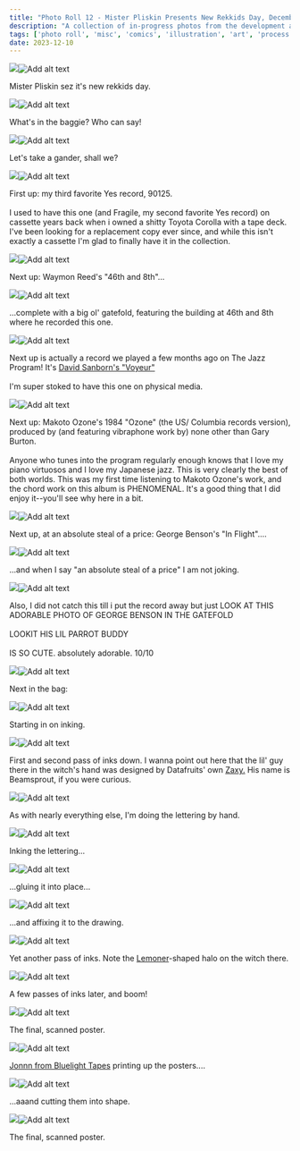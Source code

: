 ```yaml
---
title: "Photo Roll 12 - Mister Pliskin Presents New Rekkids Day, December 2023"
description: "A collection of in-progress photos from the development and illustration process for the World Expo poster for datafruits.fm." 
tags: ['photo roll', 'misc', 'comics', 'illustration', 'art', 'process', 'poster', 'datafruits', 'jazz', 'radio']
date: 2023-12-10
---
```


<div class="floatcenter caption">
  <p><img tabindex=1 src="/photo/012/01.jpg" /><span class="f"><img src="/photo/012/01.jpg" alt="Add alt text"/></span></p>
  <p> Mister Pliskin sez it's new rekkids day. </p>
</div>
<div class="floatcenter caption">
  <p><img tabindex=1 src="/photo/012/02.jpg" /><span class="f"><img src="/photo/012/02.jpg" alt="Add alt text"/></span></p>
  <p> What's in the baggie? Who can say! </a> </p>
</div>
<div class="floatcenter caption">
  <p><img tabindex=1 src="/photo/012/03.jpg" /><span class="f"><img src="/photo/012/03.jpg" alt="Add alt text"/></span></p>
  <p> Let's take a gander, shall we?</a> </p>
</div>
<div class="floatcenter caption">
  <p><img tabindex=1 src="/photo/012/04.jpg" /><span class="f"><img src="/photo/012/04.jpg" alt="Add alt text"/></span></p>
  <p> First up: my third favorite Yes record, 90125. </br><br/> I used to have this one (and Fragile, my second favorite Yes record) on cassette years back when i owned a shitty Toyota Corolla with a tape deck. I've been looking for a replacement copy ever since, and while this isn't exactly a cassette I'm glad to finally have it in the collection. </p>
</div>
<div class="floatcenter caption">
  <p><img tabindex=1 src="/photo/012/05.jpg" /><span class="f"><img src="/photo/012/05.jpg" alt="Add alt text"/></span></p>
  <p> Next up: Waymon Reed's "46th and 8th"...</a></p>
</div>
<div class="floatcenter caption">
  <p><img tabindex=1 src="/photo/012/06.jpg" /><span class="f"><img src="/photo/012/06.jpg" alt="Add alt text"/></span></p>
  <p> ...complete with a big ol' gatefold, featuring the building at 46th and 8th where he recorded this one. </a> </p>
</div>
<div class="floatcenter caption">
  <p><img tabindex=1 src="/photo/012/07.jpg" /><span class="f"><img src="/photo/012/07.jpg" alt="Add alt text"/></span></p>
  <p> Next up is actually a record we played a few months ago on The Jazz Program! It's <a href="https://truckstop.coffee/post/0016/#the-jazz-program--david-sanborn---voyeur-1980--songs-from-the-night-before-1996--inside-1999
">David Sanborn's "Voyeur"</a><br/><br/> I'm super stoked to have this one on physical media. </p>
</div>
<div class="floatcenter caption">
  <p><img tabindex=1 src="/photo/012/08.jpg" /><span class="f"><img src="/photo/012/08.jpg" alt="Add alt text"/></span></p>
  <p> Next up: Makoto Ozone's 1984 "Ozone" (the US/ Columbia records version), produced by (and featuring vibraphone work by) none other than Gary Burton. </br><br/>Anyone who tunes into the program regularly enough knows that I love my piano virtuosos and I love my Japanese jazz. This is very clearly the best of both worlds. This was my first time listening to Makoto Ozone's work, and the chord work on this album is PHENOMENAL. It's a good thing that I did enjoy it--you'll see why here in a bit.</p>
</div>
<div class="floatcenter caption">
  <p><img tabindex=1 src="/photo/012/10.jpg" /><span class="f"><img src="/photo/012/09.jpg" alt="Add alt text"/></span></p>
  <p> Next up, at an absolute steal of a price: George Benson's "In Flight"....</p>
</div>
<div class="floatcenter caption">
  <p><img tabindex=1 src="/photo/012/11.jpg" /><span class="f"><img src="/photo/012/10.jpg" alt="Add alt text"/></span></p>
  <p> ...and when I say "an absolute steal of a price" I am not joking. </p>
</div>
<div class="floatcenter caption">
  <p><img tabindex=1 src="/photo/012/12.jpg" /><span class="f"><img src="/photo/012/11.jpg" alt="Add alt text"/></span></p>
  <p> Also, I did not catch this till i put the record away but just LOOK AT THIS ADORABLE PHOTO OF GEORGE BENSON IN THE GATEFOLD<br/><br/>LOOKIT HIS LIL PARROT BUDDY<br/><br/>IS SO CUTE. absolutely adorable. 10/10 </p>
</div>
<div class="floatcenter caption">
  <p><img tabindex=1 src="/photo/012/13.jpg" /><span class="f"><img src="/photo/012/13.jpg" alt="Add alt text"/></span></p>
  <p> Next in the bag:  </p>
</div>
<div class="floatcenter caption">
  <p><img tabindex=1 src="/photo/012/14.jpg" /><span class="f"><img src="/photo/012/14.jpg" alt="Add alt text"/></span></p>
  <p> Starting in on inking. </a> </p>
</div>
<div class="floatcenter caption">
  <p><img tabindex=1 src="/photo/012/15.jpg" /><span class="f"><img src="/photo/012/15.jpg" alt="Add alt text"/></span></p>
  <p> First and second pass of inks down. I wanna point out here that the lil' guy there in the witch's hand was designed by Datafruits' own <a href="https://luckyzaxy.com/">Zaxy.</a> His name is Beamsprout, if you were curious. </p>
</div>
<div class="floatcenter caption">
  <p><img tabindex=1 src="/photo/012/16.jpg" /><span class="f"><img src="/photo/012/16.jpg" alt="Add alt text"/></span></p>
  <p> As with nearly everything else, I'm doing the lettering by hand.</a></p>
</div>
<div class="floatcenter caption">
  <p><img tabindex=1 src="/photo/012/17.jpg" /><span class="f"><img src="/photo/012/17.jpg" alt="Add alt text"/></span></p>
  <p> Inking the lettering... </a> </p>
</div>
<div class="floatcenter caption">
  <p><img tabindex=1 src="/photo/012/18.jpg" /><span class="f"><img src="/photo/012/18.jpg" alt="Add alt text"/></span></p>
  <p> ...gluing it into place... </p>
</div>
<div class="floatcenter caption">
  <p><img tabindex=1 src="/photo/012/19.jpg" /><span class="f"><img src="/photo/012/19.jpg" alt="Add alt text"/></span></p>
  <p> ...and affixing it to the drawing. </p>
</div>
<div class="floatcenter caption">
  <p><img tabindex=1 src="/photo/012/20.jpg" /><span class="f"><img src="/photo/012/20.jpg" alt="Add alt text"/></span></p>
  <p> Yet another pass of inks. Note the <a href="https://www.youtube.com/watch?v=0X9C4yt7GKg">Lemoner</a>-shaped halo on the witch there. </p>
</div>
<div class="floatcenter caption">
  <p><img tabindex=1 src="/photo/012/21.jpg" /><span class="f"><img src="/photo/012/21.jpg" alt="Add alt text"/></span></p>
  <p> A few passes of inks later, and boom!  </p>
</div>
<div class="floatcenter caption">
  <p><img tabindex=1 src="/photo/012/22.jpg" /><span class="f"><img src="/photo/012/22.jpg" alt="Add alt text"/></span></p>
  <p> The final, scanned poster. </p>
</div>
<div class="floatcenter caption">
  <p><img tabindex=1 src="/photo/012/23.jpg" /><span class="f"><img src="/photo/012/23.jpg" alt="Add alt text"/></span></p>
  <p> <a href="https://www.bluelighttapes.com/">Jonnn from Bluelight Tapes</a> printing up the posters.... </p>
</div>
<div class="floatcenter caption">
  <p><img tabindex=1 src="/photo/012/24.jpg" /><span class="f"><img src="/photo/012/24.jpg" alt="Add alt text"/></span></p>
  <p> ...aaand cutting them into shape. </p>
</div>
<div class="floatcenter caption">
  <p><img tabindex=1 src="/photo/012/25.jpg" /><span class="f"><img src="/photo/012/25.jpg" alt="Add alt text"/></span></p>
  <p> The final, scanned poster. </p>
</div>



